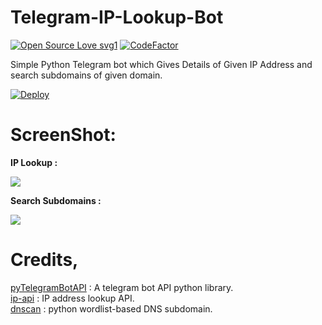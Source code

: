 # Telegram-IP-Lookup-Bot

[![Open Source Love svg1](https://badges.frapsoft.com/os/v1/open-source.png?v=103)](https://github.com/code-rgb/userge-x)
[![CodeFactor](https://www.codefactor.io/repository/github/code-rgb/userge-x/badge?&style=flat-square)](https://www.codefactor.io/repository/github/code-rgb/userge-x)

Simple Python Telegram bot which Gives Details of Given IP Address and search subdomains of given domain.

[![Deploy](https://www.herokucdn.com/deploy/button.svg)](https://heroku.com/deploy)

# ScreenShot:
<b>IP Lookup :</b>

<img src="https://github.com/itsAPK/Telegram-IP-Lookup-Bot/blob/master/Screenshot%20(791).png">

<b>Search Subdomains :</b>

<img src="https://github.com/itsAPK/Telegram-IP-Lookup-Bot/blob/master/Screenshot%20(803).png">

# Credits,

[pyTelegramBotAPI](https://github.com/eternnoir/pyTelegramBotAPI) : A telegram bot API python library.<br/>
[ip-api](http://ip-api.com) : IP address lookup API.<br/>
[dnscan](https://github.com/rbsec/dnscan.git) : python wordlist-based DNS subdomain.

